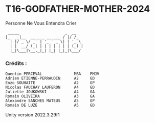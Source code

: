 # T16-GODFATHER-MOTHER-2024
Personne Ne Vous Entendra Crier
```
 _____                    _  __   
|_   _|__  __ _ _ __ ___ / |/ /_  
  | |/ _ \/ _` | '_ ` _ \| | '_ \ 
  | |  __/ (_| | | | | | | | (_) |
  |_|\___|\__,_|_| |_| |_|_|\___/ 
```
### Crédits :
```
Quentin PERCEVAL              MBA    PMJV
Adrien ETIENNE-PERRAUDIN      A2     GD
Enzo SOUHAITE                 A2     GP
Nicolas FAUCHAY LAUFERON      A4     GD
Juliette JOUKOWSKI            A4     GA
Romain OLIVEIRA               A3     GA
Alexandre SANCHES MATEUS      A5     GP
Romain DE LUZE                A5     GD
```

Unity version 2022.3.29f1